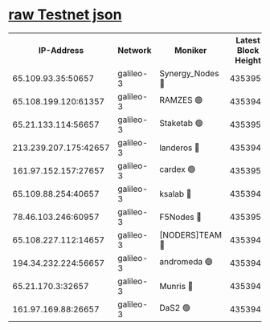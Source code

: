 [raw Testnet json](https://rpc-check.androt.stavr.tech/androt/rpcandrot_result.json)
=

<table><tr><th>IP-Address</th><th>Network</th><th>Moniker</th><th>Latest Block Height</th><th>Earliest Block Height</th><th>Catching Up</th><th>Tx Index</th><th>Voting Power</th><th>Scan Time</th></tr><tr><td>65.109.93.35:50657</td><td>galileo-3</td><td>Synergy_Nodes 🔴</td><td>4353951</td><td>0</td><td>False</td><td>on</td><td>960604</td><td>2023-12-24T01:26:45.401663048UTC</td></tr><tr><td>65.108.199.120:61357</td><td>galileo-3</td><td>RAMZES 🟢</td><td>4353948</td><td>1</td><td>False</td><td>on</td><td>0</td><td>2023-12-24T01:26:32.379877102UTC</td></tr><tr><td>65.21.133.114:56657</td><td>galileo-3</td><td>Staketab 🟢</td><td>4353951</td><td>90001</td><td>False</td><td>on</td><td>0</td><td>2023-12-24T01:26:46.348543810UTC</td></tr><tr><td>213.239.207.175:42657</td><td>galileo-3</td><td>landeros 🔴</td><td>4353946</td><td>2642001</td><td>False</td><td>on</td><td>73</td><td>2023-12-24T01:26:20.465096133UTC</td></tr><tr><td>161.97.152.157:27657</td><td>galileo-3</td><td>cardex 🟢</td><td>4353951</td><td>2945323</td><td>False</td><td>on</td><td>0</td><td>2023-12-24T01:26:45.738101319UTC</td></tr><tr><td>65.109.88.254:40657</td><td>galileo-3</td><td>ksalab 🔴</td><td>4353948</td><td>3000356</td><td>False</td><td>on</td><td>31614</td><td>2023-12-24T01:26:27.948966059UTC</td></tr><tr><td>78.46.103.246:60957</td><td>galileo-3</td><td>F5Nodes 🔴</td><td>4353951</td><td>3057001</td><td>False</td><td>off</td><td>24</td><td>2023-12-24T01:26:45.968137385UTC</td></tr><tr><td>65.108.227.112:14657</td><td>galileo-3</td><td>[NODERS]TEAM 🔴</td><td>4353946</td><td>3176323</td><td>False</td><td>on</td><td>959621</td><td>2023-12-24T01:26:20.808432630UTC</td></tr><tr><td>194.34.232.224:56657</td><td>galileo-3</td><td>andromeda 🟢</td><td>4353948</td><td>4253948</td><td>False</td><td>off</td><td>0</td><td>2023-12-24T01:26:27.260002203UTC</td></tr><tr><td>65.21.170.3:32657</td><td>galileo-3</td><td>Munris 🔴</td><td>4353949</td><td>4253949</td><td>False</td><td>off</td><td>416</td><td>2023-12-24T01:26:36.822667041UTC</td></tr><tr><td>161.97.169.88:26657</td><td>galileo-3</td><td>DaS2 🟢</td><td>4353948</td><td>4326001</td><td>False</td><td>on</td><td>0</td><td>2023-12-24T01:26:27.602026868UTC</td></tr></table>
